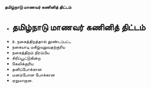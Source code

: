 **தமிழ்நாடு மாணவர் கணினித் திட்டம்**
- # தமிழ்நாடு மாணவர் கணினித் திட்டம்
- a. நகைத்திறத்தால் தூண்டப்பட்ட
- நகையாடி மகிழ்வுறுவதற்குரிய
- நகைத்திறம் நிரம்பிய
- சிரிப்பூட்டுகின்ற
- கேலிக்குரிய
- தனிப்போக்கான
- மனம்போன போக்கான
- ஏறுமாறான.

